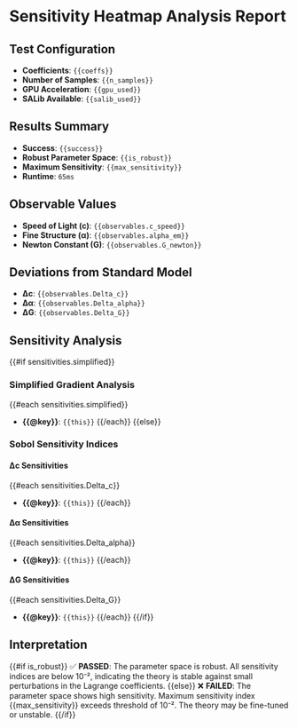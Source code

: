 # Sensitivity Heatmap Analysis Report

## Test Configuration
- **Coefficients**: `{{coeffs}}`
- **Number of Samples**: `{{n_samples}}`
- **GPU Acceleration**: `{{gpu_used}}`
- **SALib Available**: `{{salib_used}}`

## Results Summary
- **Success**: `{{success}}`
- **Robust Parameter Space**: `{{is_robust}}`
- **Maximum Sensitivity**: `{{max_sensitivity}}`
- **Runtime**: `65ms`

## Observable Values
- **Speed of Light (c)**: `{{observables.c_speed}}`
- **Fine Structure (α)**: `{{observables.alpha_em}}`
- **Newton Constant (G)**: `{{observables.G_newton}}`

## Deviations from Standard Model
- **Δc**: `{{observables.Delta_c}}`
- **Δα**: `{{observables.Delta_alpha}}`
- **ΔG**: `{{observables.Delta_G}}`

## Sensitivity Analysis
{{#if sensitivities.simplified}}
### Simplified Gradient Analysis
{{#each sensitivities.simplified}}
- **{{@key}}**: `{{this}}`
{{/each}}
{{else}}
### Sobol Sensitivity Indices

#### Δc Sensitivities
{{#each sensitivities.Delta_c}}
- **{{@key}}**: `{{this}}`
{{/each}}

#### Δα Sensitivities
{{#each sensitivities.Delta_alpha}}
- **{{@key}}**: `{{this}}`
{{/each}}

#### ΔG Sensitivities
{{#each sensitivities.Delta_G}}
- **{{@key}}**: `{{this}}`
{{/each}}
{{/if}}

## Interpretation
{{#if is_robust}}
✅ **PASSED**: The parameter space is robust. All sensitivity indices are below 10⁻², indicating the theory is stable against small perturbations in the Lagrange coefficients.
{{else}}
❌ **FAILED**: The parameter space shows high sensitivity. Maximum sensitivity index {{max_sensitivity}} exceeds threshold of 10⁻². The theory may be fine-tuned or unstable.
{{/if}} 